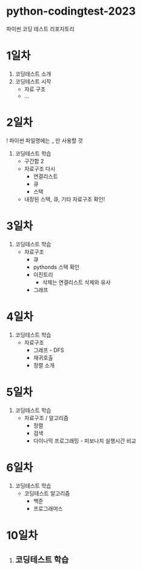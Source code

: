 # python-codingtest-2023
파이썬 코딩 테스트 리포지토리 

# 1일차 
1. 코딩테스트 소개 
2. 코딩테스트 시작 
    - 자료 구조 
    - ...

# 2일차 
! 파이썬 파일명에는 _ 만 사용할 것
1. 코딩테스트 학습
    - 구간합 2
    - 자료구조 다시 
        - 연결리스트 
        - 큐 
        - 스택 
    - 내장된 스택, 큐, 기타 자료구조  확인! 


# 3일차 
1. 코딩테스트 학습
    - 자료구조 
        - 큐 
        - pythonds 스택 확인
        - 이진트리 
            - 삭제는 연결리스트 삭제와 유사 
        - 그래프 

# 4일차 
1. 코딩테스트 학습 
    - 자료구조       
        - 그래프 - DFS 
        - 재귀호출 
        - 정렬 소개

# 5일차 
1. 코딩테스트 학습 
    - 자료구조 / 알고리즘
        - 정렬
        - 검색 
        - 다이나믹 프로그래밍 - 피보나치 실행시간 비교 

# 6일차 
1. 코딩테스트 학습 
    - 코딩테스트 알고리즘 
        - 백준
        - 프로그래머스 
  
# 10일차 
1. 코딩테스트 학습 
    - 

